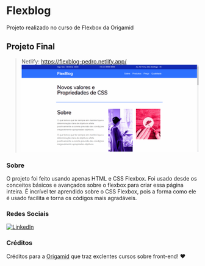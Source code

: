 # Flexblog
Projeto realizado no curso de Flexbox da Origamid

## Projeto Final
> Netlify: https://flexblog-pedro.netlify.app/
![Flexblog](https://github.com/Pedro-Murilo/flexblog/blob/master/flexblog-gif.gif)

### Sobre
O projeto foi feito usando apenas HTML e CSS Flexbox. Foi usado desde os conceitos básicos e avançados sobre o flexbox para criar essa página inteira. É incrível ter aprendido 
sobre o CSS Flexbox, pois a forma como ele é usado facilita e torna os códigos mais agradáveis.

### Redes Sociais
<a href="https://www.linkedin.com/in/pedro-murilo-3ba7941b6/"><img src="https://img.shields.io/badge/LinkedIn--_.svg?style=social&logo=linkedin" alt="LinkedIn"></a>

### Créditos
Créditos para a [Origamid](https://www.origamid.com/cursos/) que traz exclentes cursos sobre front-end! ❤
